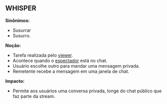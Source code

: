 ## WHISPER

**Sinônimos:** 
* Susurrar
* Susurro.

**Noção:** 
* Tarefa realizada pelo [viewer](https://github.com/gabrielziegler3/Requisitos-2018-1/wiki/Viewer).
* Acontece quando o [espectador](https://github.com/gabrielziegler3/Requisitos-2018-1/wiki/Viewer) está no chat.
* Usuário escolhe outro para mandar uma mensagem privada.
* Remetente recebe a mensagem em uma janela de chat.

**Impacto:**
* Permite aos usuários uma conversa privada, longe do chat público que faz parte da stream.